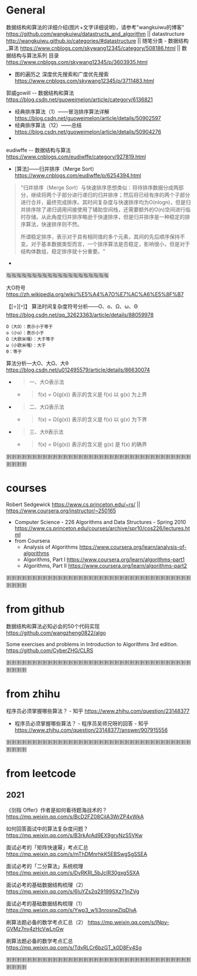 
# General

数据结构和算法的详细介绍(图片+文字详细说明)，请参考"wangkuiwu的博客" https://github.com/wangkuiwu/datastructs_and_algorithm || datastructure http://wangkuiwu.github.io/categories/#datastructure || 随笔分类 - 数据结构_算法 https://www.cnblogs.com/skywang12345/category/508186.html || 数据结构与算法系列 目录 https://www.cnblogs.com/skywang12345/p/3603935.html
- 图的遍历之 深度优先搜索和广度优先搜索 https://www.cnblogs.com/skywang12345/p/3711483.html

郭威gowill -- 数据结构和算法 https://blog.csdn.net/guoweimelon/article/category/6136821
- 经典排序算法（1）——冒泡排序算法详解 https://blog.csdn.net/guoweimelon/article/details/50902597
- 经典排序算法（12）——总结 https://blog.csdn.net/guoweimelon/article/details/50904276
- 

eudiwffe -- 数据结构与算法 https://www.cnblogs.com/eudiwffe/category/927819.html
- [算法]——归并排序（Merge Sort） https://www.cnblogs.com/eudiwffe/p/6254394.html
> "归并排序（Merge Sort）与快速排序思想类似：将待排序数据分成两部分，继续将两个子部分进行递归的归并排序；然后将已经有序的两个子部分进行合并，最终完成排序。其时间复杂度与快速排序均为O(nlogn)，但是归并排序除了递归调用间接使用了辅助空间栈，还需要额外的O(n)空间进行临时存储。从此角度归并排序略逊于快速排序，但是归并排序是一种稳定的排序算法，快速排序则不然。
> 
> 所谓稳定排序，表示对于具有相同值的多个元素，其间的先后顺序保持不变。对于基本数据类型而言，一个排序算法是否稳定，影响很小，但是对于结构体数组，稳定排序就十分重要。"
- 

:u6307::u6307::u6307::u6307::u6307::u6307::u6307::u6307::u6307::u6307::u6307::u6307::u6307::u6307::u6307::u6307::u6307::u6307::u6307::u6307:

大O符号 https://zh.wikipedia.org/wiki/%E5%A4%A7O%E7%AC%A6%E5%8F%B7

【[:star:][`*`]】 算法时间复杂度符号分析——O、o、Ω、ω、Θ https://blog.csdn.net/qq_32623363/article/details/88059978
```console
O（大O）：表示小于等于
o（小o）：表示小于
Ω（大欧米嘎）：大于等于
ω（小欧米嘎）：大于
Θ：等于
```

算法分析—大O、大Ω、大θ https://blog.csdn.net/u012495579/article/details/86630074
- > 一、大O表示法
  * > f(x) = O(g(x)) 表示的含义是 f(x) 以 g(x) 为上界
- > 二、大Ω表示法
  * > f(x) = Ω(g(x)) 表示的含义是 f(x) 以 g(x) 为下界
- > 三、大θ表示法
  * > f(x) = Θ(g(x)) 表示的含义是 g(x) 是 f(x) 的确界

:u5272::u5272::u5272::u5272::u5272::u5272::u5272::u5272::u5272::u5272::u5272::u5272::u5272::u5272::u5272::u5272::u5272::u5272::u5272::u5272::u5272::u5272::u5272::u5272::u5272::u5272::u5272::u5272::u5272::u5272::u5272::u5272::u5272::u5272::u5272::u5272::u5272::u5272::u5272::u5272:

# courses

Robert Sedgewick https://www.cs.princeton.edu/~rs/ || https://www.coursera.org/instructor/~250165
- Computer Science - 226 Algorithms and Data Structures - Spring 2010 https://www.cs.princeton.edu/courses/archive/spr10/cos226/lectures.html
- from Coursera
  * Analysis of Algorithms https://www.coursera.org/learn/analysis-of-algorithms
  * Algorithms, Part I https://www.coursera.org/learn/algorithms-part1
  * Algorithms, Part II https://www.coursera.org/learn/algorithms-part2

:u5272::u5272::u5272::u5272::u5272::u5272::u5272::u5272::u5272::u5272::u5272::u5272::u5272::u5272::u5272::u5272::u5272::u5272::u5272::u5272::u5272::u5272::u5272::u5272::u5272::u5272::u5272::u5272::u5272::u5272::u5272::u5272::u5272::u5272::u5272::u5272::u5272::u5272::u5272::u5272:

# from github

数据结构和算法必知必会的50个代码实现 https://github.com/wangzheng0822/algo

Some exercises and problems in Introduction to Algorithms 3rd edition. https://github.com/CyberZHG/CLRS

:u5272::u5272::u5272::u5272::u5272::u5272::u5272::u5272::u5272::u5272::u5272::u5272::u5272::u5272::u5272::u5272::u5272::u5272::u5272::u5272::u5272::u5272::u5272::u5272::u5272::u5272::u5272::u5272::u5272::u5272::u5272::u5272::u5272::u5272::u5272::u5272::u5272::u5272::u5272::u5272:

# from zhihu

程序员必须掌握哪些算法？ - 知乎 https://www.zhihu.com/question/23148377
- 程序员必须掌握哪些算法？ - 程序员吴师兄呀的回答 - 知乎 https://www.zhihu.com/question/23148377/answer/907915556

:u5272::u5272::u5272::u5272::u5272::u5272::u5272::u5272::u5272::u5272::u5272::u5272::u5272::u5272::u5272::u5272::u5272::u5272::u5272::u5272::u5272::u5272::u5272::u5272::u5272::u5272::u5272::u5272::u5272::u5272::u5272::u5272::u5272::u5272::u5272::u5272::u5272::u5272::u5272::u5272:

# from leetcode

## 2021

《剑指 Offer》作者是如何看待题海战术的？ https://mp.weixin.qq.com/s/BcD2FZ08CiIA3WrZP4xWkA

如何回答面试中的算法复杂度问题？ https://mp.weixin.qq.com/s/B3rkArAd9EX9gryNzS5VKw

面试必考的「矩阵快速幂」考点汇总 https://mp.weixin.qq.com/s/mThDMnrhkK5EBSwgSgSSEA

面试必考的「二分算法」系统梳理 https://mp.weixin.qq.com/s/DyRKRl_5bJclR30gxg5SXA

面试必考的基础数据结构梳理（2） https://mp.weixin.qq.com/s/6IuYZs2q29199SXz71nZVg

面试必考的基础数据结构梳理（1） https://mp.weixin.qq.com/s/Ywp3_w1j3nrosneZlqDlyA

刷算法题必备的数学考点汇总（2） https://mp.weixin.qq.com/s/INpy-GVMz7ny4zHcVwLnGw

刷算法题必备的数学考点汇总 https://mp.weixin.qq.com/s/TdvRLCr6bzGT_k0D8Fv4Sg

:u5272::u5272::u5272::u5272::u5272::u5272::u5272::u5272::u5272::u5272::u5272::u5272::u5272::u5272::u5272::u5272::u5272::u5272::u5272::u5272::u5272::u5272::u5272::u5272::u5272::u5272::u5272::u5272::u5272::u5272::u5272::u5272::u5272::u5272::u5272::u5272::u5272::u5272::u5272::u5272:

